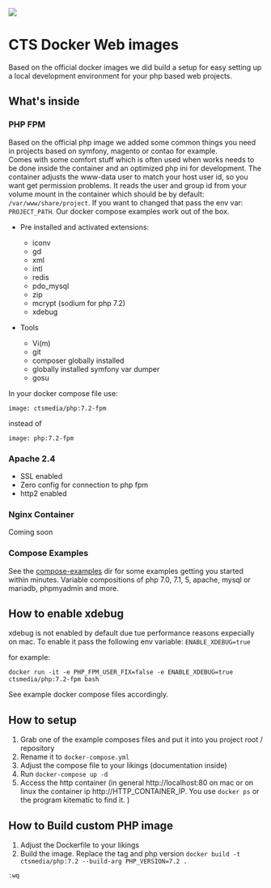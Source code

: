 [![](https://img.shields.io/github/license/ctsmedia/docker-baseimage-web.svg?style=flat-square)](https://github.com/ctsmedia/docker-baseimage-web)

# CTS Docker Web images

Based on the official docker images we did build a setup for easy setting up a local development environment for your php based web projects.  

## What's inside

### PHP FPM

Based on the official php image we added some common things you need in projects based on symfony, magento or contao for example.  
Comes with some comfort stuff which is often used when works needs to be done inside the container and an optimized php ini for development.
The container adjusts the www-data user to match your host user id, so you want get permission problems. It reads the user and group id from your volume mount in the container which should be by default: `/var/www/share/project`. 
If you want to changed that pass the env var: `PROJECT_PATH`. Our docker compose examples work out of the box. 

- Pre installed and activated extensions: 
    - iconv
    - gd
    - xml
    - intl
    - redis
    - pdo_mysql
    - zip
    - mcrypt (sodium for php 7.2)
    - xdebug

- Tools
    - Vi(m)
    - git
    - composer globally installed
    - globally installed symfony var dumper
    - gosu

In your docker compose file use: 
```
image: ctsmedia/php:7.2-fpm
```
instead of
```
image: php:7.2-fpm
```

### Apache 2.4

- SSL enabled 
- Zero config for connection to php fpm
- http2 enabled 

### Nginx Container

Coming soon    

### Compose Examples

See the [compose-examples](compose-examples) dir for some examples getting you started within minutes.
Variable compositions of php 7.0, 7.1, 5, apache, mysql or mariadb, phpmyadmin and more.

## How to enable xdebug

xdebug is not enabled by default due tue performance reasons expecially on mac. To enable it pass the following env variable:
`ENABLE_XDEBUG=true`

for example:

`docker run -it -e PHP_FPM_USER_FIX=false -e ENABLE_XDEBUG=true ctsmedia/php:7.2-fpm bash`

See example docker compose files accordingly.

## How to setup

1. Grab one of the example composes files and put it into you project root / repository
2. Rename it to `docker-compose.yml`
3. Adjust the compose file to your likings (documentation inside)
4. Run `docker-compose up -d`
5. Access the http container (in general http://localhost:80 on mac or on linux the container ip http://HTTP_CONTAINER_IP. You use `docker ps` or the program kitematic to find it. )

## How to Build custom PHP image

1. Adjust the Dockerfile to your likings
2. Build the image. Replace the tag and php version `docker build -t ctsmedia/php:7.2 --build-arg PHP_VERSION=7.2 .`


`:wq`
